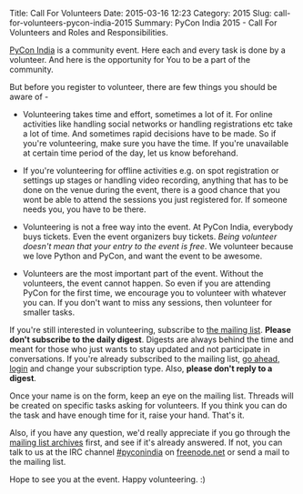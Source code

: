 Title: Call For Volunteers
Date: 2015-03-16 12:23
Category: 2015
Slug: call-for-volunteers-pycon-india-2015
Summary: PyCon India 2015 - Call For Volunteers and Roles and Responsibilities.


[PyCon India](http://in.pycon.org/) is a community event. Here each and every task is done by a volunteer. And here is the opportunity for You to be a part of the community.

But before you register to volunteer, there are few things you should be aware of -

* Volunteering takes time and effort, sometimes a lot of it. For online activities like handling social networks or handling registrations etc take a lot of time. And sometimes rapid decisions have to be made. So if you're volunteering, make sure you have the time. If you're unavailable at certain time period of the day, let us know beforehand.

* If you're volunteering for offline activities e.g. on spot registration or settings up stages or handling video recording, anything that has to be done on the venue during the event, there is a good chance that you wont be able to attend the sessions you just registered for. If someone needs you, you have to be there.

* Volunteering is not a free way into the event. At PyCon India, everybody buys tickets. Even the event organizers buy tickets. *Being volunteer doesn't mean that your entry to the event is free*. We volunteer because we love Python and PyCon, and want the event to be awesome.

* Volunteers are the most important part of the event. Without the volunteers, the event cannot happen. So even if you are attending PyCon for the first time, we encourage you to volunteer with whatever you can. If you don't want to miss any sessions, then volunteer for smaller tasks.

If you're still interested in volunteering, subscribe to [the mailing list](https://mail.python.org/mailman/listinfo/inpycon). **Please don't subscribe to the daily digest**. Digests are always behind the time and meant for those who just wants to stay updated and not participate in conversations. If you're already subscribed to the mailing list, [go ahead, login](https://mail.python.org/mailman/listinfo/inpycon) and change your subscription type. Also, **please don't reply to a digest**.

Once your name is on the form, keep an eye on the mailing list. Threads will be created on specific tasks asking for volunteers. If you think you can do the task and have enough time for it, raise your hand. That's it.

Also, if you have any question, we'd really appreciate if you go through the [mailing list archives](https://mail.python.org/pipermail/inpycon/) first, and see if it's already answered. If not, you can talk to us at the IRC channel [#pyconindia](http://webchat.freenode.net/?channels=%23pyconindia) on [freenode.net](http://freenode.net/) or send a mail to the mailing list.


Hope to see you at the event. Happy volunteering. :)
